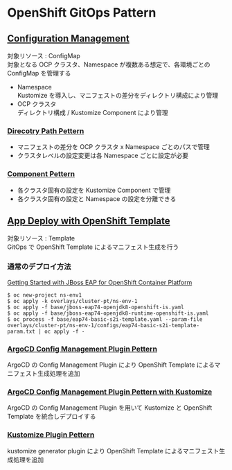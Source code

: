 # OpenShift GitOps Pattern

## [Configuration Management](/configuration-management/)

対象リソース : ConfigMap  
対象となる OCP クラスタ、Namespace が複数ある想定で、各環境ごとの ConfigMap を管理する

- Namespace  
    Kustomize を導入し、マニフェストの差分をディレクトリ構成により管理
- OCP クラスタ  
    ディレクトリ構成 / Kustomize Component により管理

### [Direcotry Path Pettern](/configuration-management/dir-path/)

- マニフェストの差分を OCP クラスタ x Namespace ごとのパスで管理
- クラスタレベルの設定変更は各 Namespace ごとに設定が必要 

### [Component Pettern](/configuration-management/components/)

- 各クラスタ固有の設定を Kustomize Component で管理
- 各クラスタ固有の設定と Namespace の設定を分離できる

## [App Deploy with OpenShift Template](/app-deploy-with-template/)

対象リソース : Template  
GitOps で OpenShift Template によるマニフェスト生成を行う

### 通常のデプロイ方法

[Getting Started with JBoss EAP for OpenShift Container Platform](https://docs.redhat.com/ja/documentation/red_hat_jboss_enterprise_application_platform/7.4/html/getting_started_with_jboss_eap_for_openshift_container_platform/build_run_java_app_s2i)

```
$ oc new-project ns-env1
$ oc apply -k overlays/cluster-pt/ns-env-1
$ oc apply -f base/jboss-eap74-openjdk8-openshift-is.yaml
$ oc apply -f base/jboss-eap74-openjdk8-runtime-openshift-is.yaml
$ oc process -f base/eap74-basic-s2i-template.yaml --param-file overlays/cluster-pt/ns-env-1/configs/eap74-basic-s2i-template-param.txt | oc apply -f -
```

### [ArgoCD Config Management Plugin Pettern](/app-deploy-with-template/argocd-cmp/)

ArgoCD の Config Management Plugin により OpenShift Template によるマニフェスト生成処理を追加

### [ArgoCD Config Management Plugin Pettern with Kustomize](/app-deploy-with-template/argocd-cmp-kustomize-template-integration/)

ArgoCD の Config Management Plugin を用いて Kustomize と OpenShift Template を統合しデプロイする

### [Kustomize Plugin Pettern](/app-deploy-with-template/kustomize-plugin/)

kustomize generator plugin により OpenShift Template によるマニフェスト生成処理を追加
